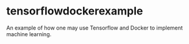 # tensorflowdockerexample
An example of how one may use Tensorflow and Docker to implement machine learning.

